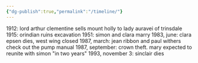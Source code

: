 ```yaml
---
{"dg-publish":true,"permalink":"/timeline/"}
---
```


1912: lord arthur clementine sells mount holly to lady auravei of trinsdale
1915: orindian ruins excavation
1951: simon and clara marry
1983, june: clara epsen dies, west wing closed
1987, march: jean ribbon and paul withers check out the pump manual
1987, september: crown theft. mary expected to reunite with simon "in two years"
1993, november 3: sinclair dies